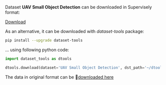 Dataset **UAV Small Object Detection** can be downloaded in Supervisely format:

 [Download](https://assets.supervisely.com/supervisely-supervisely-assets-public/teams_storage/G/W/YT/g6AW1ahZe0imEGkALndtk4aXGRokNC1Q3okoGcjKWzn7KnPepVbrbzOcSvEVctznPE8rqye8jsItvUqAD0Zzo1Ds09aC1hFSEG9s1hirUzg5Vy5ueBLNSPfqrnhg.tar)

As an alternative, it can be downloaded with *dataset-tools* package:
``` bash
pip install --upgrade dataset-tools
```

... using following python code:
``` python
import dataset_tools as dtools

dtools.download(dataset='UAV Small Object Detection', dst_path='~/dtools/datasets/UAV Small Object Detection.tar')
```
The data in original format can be 🔗[downloaded here](https://www.kaggle.com/datasets/sovitrath/uav-small-object-detection-dataset/download?datasetVersionNumber=1)